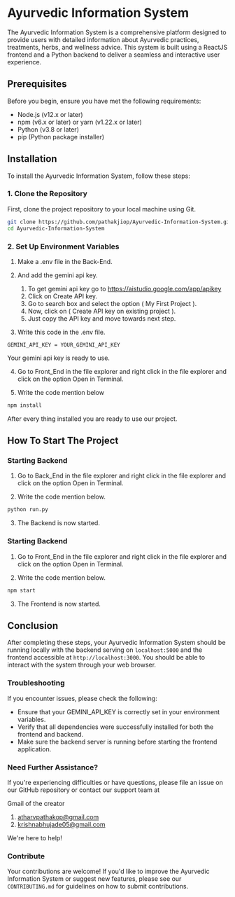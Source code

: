 # Ayurvedic Information System

The Ayurvedic Information System is a comprehensive platform designed to provide users with detailed information about Ayurvedic practices, treatments, herbs, and wellness advice. This system is built using a ReactJS frontend and a Python backend to deliver a seamless and interactive user experience.

## Prerequisites

Before you begin, ensure you have met the following requirements:
- Node.js (v12.x or later)
- npm (v6.x or later) or yarn (v1.22.x or later)
- Python (v3.8 or later)
- pip (Python package installer)

## Installation

To install the Ayurvedic Information System, follow these steps:


### 1. Clone the Repository

First, clone the project repository to your local machine using Git.

```bash
git clone https://github.com/pathakjiop/Ayurvedic-Information-System.git
cd Ayurvedic-Information-System
```


### 2. Set Up Environment Variables

 1. Make a .env file in the Back-End.

 2. And add the gemini api key.
      1. To get gemini api key go to https://aistudio.google.com/app/apikey
      2. Click on Create API key.
      3. Go to search box and select the option ( My First Project ).
      4. Now, click on ( Create API key on existing project ).
      5. Just copy the API key and move towards next step.

3. Write this code in the .env file.

  ```   
GEMINI_API_KEY = YOUR_GEMINI_API_KEY    
```

Your gemini api key is ready to use.

4. Go to Front_End in the file explorer and right click in the file explorer and click on the option Open in Terminal.

5. Write the code mention below

```bash
npm install 
```
After every thing installed you are ready to use our project.

## How To Start The Project

### Starting Backend

1.  Go to Back_End in the file explorer and right click in the file explorer and click on the option Open in Terminal.

2. Write the code mention below.

```bash
python run.py 
```

3. The Backend is now started.

### Starting Backend

1.  Go to Front_End in the file explorer and right click in the file explorer and click on the option Open in Terminal.

2. Write the code mention below.

```bash
npm start
```
3. The Frontend is now started.

## Conclusion

After completing these steps, your Ayurvedic Information System should be running locally with the backend serving on `localhost:5000` and the frontend accessible at `http://localhost:3000`. You should be able to interact with the system through your web browser.

### Troubleshooting

If you encounter issues, please check the following:

- Ensure that your GEMINI_API_KEY is correctly set in your environment variables.
- Verify that all dependencies were successfully installed for both the frontend and backend.
- Make sure the backend server is running before starting the frontend application.

### Need Further Assistance?

If you're experiencing difficulties or have questions, please file an issue on our GitHub repository or contact our support team at

Gmail of the creator

  1. atharvpathakop@gmail.com
  2. krishnabhujade05@gmail.com

We're here to help!

### Contribute

Your contributions are welcome! If you'd like to improve the Ayurvedic Information System or suggest new features, please see our `CONTRIBUTING.md` for guidelines on how to submit contributions.


